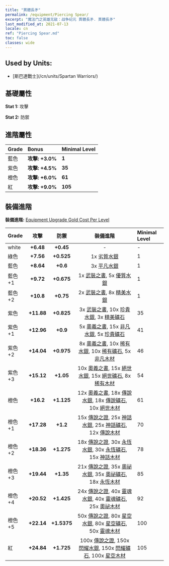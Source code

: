 ```yaml
---
title: "貫體長矛"
permalink: /equipment/Piercing Spear/
excerpt: "魔法门之英雄无敌：战争纪元 貫體長矛. 貫體長矛"
last_modified_at: 2021-07-13
locale: cn
ref: "Piercing Spear.md"
toc: false
classes: wide
---
```


## Used by Units:

* [斯巴達戰士](/cn/units/Spartan Warriors/) 


## 基礎屬性
 **Stat 1:** 攻擊

 **Stat 2:** 防禦

## 進階屬性

  |     Grade    |   Bonus | Minimal Level | 
  |:-------------|:--------|:--------------| 
  | 藍色 | **攻擊: +3.0%** | **1** | 
  | 紫色 | **攻擊: +4.5%** | **35** | 
  | 橙色 | **攻擊: +6.0%** | **61** | 
  | 紅 | **攻擊: +9.0%** | **105** | 


## 裝備進階
 **裝備進階:** [Equipment Upgrade Gold Cost Per Level](/equipment/EquipmentUpgradeCostPerLevel/) 

  |          Grade      | 攻擊 | 防禦 | 裝備進階 | Minimal Level |
  |:--------------------|:---------:|:---------:|:----------------:|:--------------|
  | white | **+6.48** | **+0.45** | - | - |
  | 綠色 | **+7.56** | **+0.525** | 1x [劣質水銀](/cn/Items/mat_2/) | 1 |
  | 藍色 | **+8.64** | **+0.6** | 3x [平凡水銀](/cn/Items/mat_8/) | 1 |
  | 藍色 +1 | **+9.72** | **+0.675** | 1x [武裝之書](/cn/Items/mat_18/), 5x [優質水銀](/cn/Items/mat_14/) | 1 |
  | 藍色 +2 | **+10.8** | **+0.75** | 2x [武裝之書](/cn/Items/mat_25/), 8x [精美水銀](/cn/Items/mat_21/) | 1 |
  | 紫色 | **+11.88** | **+0.825** | 3x [武裝之書](/cn/Items/mat_32/), 10x [珍貴水銀](/cn/Items/mat_28/), 3x [精美礦石](/cn/Items/mat_19/) | 35 |
  | 紫色 +1 | **+12.96** | **+0.9** | 5x [奧義之書](/cn/Items/mat_39/), 15x [非凡水銀](/cn/Items/mat_35/), 5x [珍貴礦石](/cn/Items/mat_26/) | 41 |
  | 紫色 +2 | **+14.04** | **+0.975** | 8x [奧義之書](/cn/Items/mat_46/), 10x [稀有水銀](/cn/Items/mat_42/), 10x [稀有礦石](/cn/Items/mat_40/), 5x [非凡木材](/cn/Items/mat_34/) | 46 |
  | 紫色 +3 | **+15.12** | **+1.05** | 10x [奧義之書](/cn/Items/mat_53/), 15x [絕世水銀](/cn/Items/mat_49/), 15x [絕世礦石](/cn/Items/mat_47/), 8x [稀有木材](/cn/Items/mat_41/) | 54 |
  | 橙色 | **+16.2** | **+1.125** | 12x [奧義之書](/cn/Items/mat_60/), 18x [傳說水銀](/cn/Items/mat_56/), 18x [傳說礦石](/cn/Items/mat_54/), 10x [絕世木材](/cn/Items/mat_48/) | 61 |
  | 橙色 +1 | **+17.28** | **+1.2** | 15x [傳說之證](/cn/Items/mat_67/), 25x [神話水銀](/cn/Items/mat_63/), 25x [神話礦石](/cn/Items/mat_61/), 12x [傳說木材](/cn/Items/mat_55/) | 70 |
  | 橙色 +2 | **+18.36** | **+1.275** | 18x [傳說之證](/cn/Items/mat_74/), 30x [永恆水銀](/cn/Items/mat_70/), 30x [永恆礦石](/cn/Items/mat_68/), 15x [神話木材](/cn/Items/mat_62/) | 78 |
  | 橙色 +3 | **+19.44** | **+1.35** | 21x [傳說之證](/cn/Items/mat_81/), 35x [奧祕水銀](/cn/Items/mat_77/), 35x [奧祕礦石](/cn/Items/mat_75/), 18x [永恆木材](/cn/Items/mat_69/) | 85 |
  | 橙色 +4 | **+20.52** | **+1.425** | 24x [傳說之證](/cn/Items/mat_88/), 40x [靈魂水銀](/cn/Items/mat_84/), 40x [靈魂礦石](/cn/Items/mat_82/), 25x [奧祕木材](/cn/Items/mat_76/) | 92 |
  | 橙色 +5 | **+22.14** | **+1.5375** | 50x [傳說之證](/cn/Items/mat_95/), 80x [星空水銀](/cn/Items/mat_91/), 80x [星空礦石](/cn/Items/mat_89/), 50x [靈魂木材](/cn/Items/mat_83/) | 100 |
  | 紅 | **+24.84** | **+1.725** | 100x [傳說之證](/cn/Items/mat_102/), 150x [閃耀水銀](/cn/Items/mat_98/), 150x [閃耀礦石](/cn/Items/mat_96/), 100x [星空木材](/cn/Items/mat_90/) | 105 |


